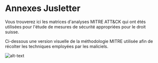 # Annexes Jusletter

Vous trouverez ici les matrices d'analyses MITRE ATT&CK qui ont étés utilisées pour l'étude de mesures de sécurité appropriées pour le droit suisse.

Ci-dessous une version visuelle de la méthodologie MITRE utilisée afin de récolter les techniques employées par les maliciels.

![alt-text](https://github.com/sudo-hex/Annexes_Jusletter/blob/ec951e4451b6b7abc4bf594274823fd9e2590000/M%C3%A9thodo.png)
